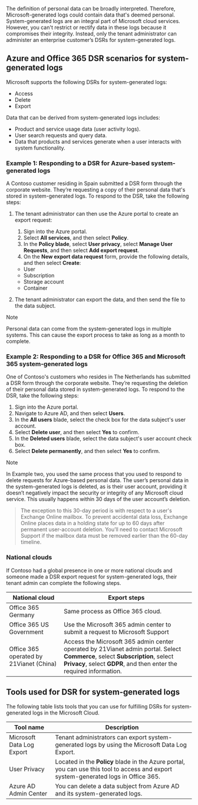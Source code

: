 The definition of personal data can be broadly interpreted. Therefore, Microsoft-generated logs could contain data that's deemed personal. System-generated logs are an integral part of Microsoft cloud services. However, you can't restrict or rectify data in these logs because it compromises their integrity. Instead, only the tenant administrator can administer an enterprise customer’s DSRs for system-generated logs.

## Azure and Office 365 DSR scenarios for system-generated logs

Microsoft supports the following DSRs for system-generated logs:

- Access 
- Delete
- Export 

Data that can be derived from system-generated logs includes:

- Product and service usage data (user activity logs).
- User search requests and query data.
- Data that products and services generate when a user interacts with system functionality.

### Example 1: Responding to a DSR for Azure-based system-generated logs

A Contoso customer residing in Spain submitted a DSR form through the corporate website. They’re requesting a copy of their personal data that's stored in system-generated logs. To respond to the DSR, take the following steps:

1. The tenant administrator can then use the Azure portal to create an export request:

    1. Sign into the Azure portal.
    1. Select **All services**, and then select **Policy**.
    1. In the **Policy blade**, select **User privacy**, select **Manage User Requests**, and then select **Add export request**.
    1. On the **New export data request** form, provide the following details, and then select **Create**:

      - User
      - Subscription
      - Storage account
      - Container

2. The tenant administrator can export the data, and then send the file to the data subject.

> [!NOTE]
> Personal data can come from the system-generated logs in multiple systems. This can cause the export process to take as long as a month to complete.

### Example 2: Responding to a DSR for Office 365 and Microsoft 365 system-generated logs

One of Contoso's customers who resides in The Netherlands has submitted a DSR form through the corporate website. They’re requesting the deletion of their personal data stored in system-generated logs. To respond to the DSR, take the following steps:

1. Sign into the Azure portal.
1. Navigate to Azure AD, and then select **Users**.
1. In the **All users** blade, select the check box for the data subject's user account.
1. Select **Delete user**, and then select **Yes** to confirm.
1. In the **Deleted users** blade, select the data subject's user account check box.
1. Select **Delete permanently**, and then select **Yes** to confirm.

> [!NOTE]
> In Example two, you used the same process that you used to respond to delete requests for Azure-based personal data. The user’s personal data in the system-generated logs is deleted, as is their user account, providing it doesn’t negatively impact the security or integrity of any Microsoft cloud service. This usually happens within 30 days of the user account’s deletion.

> The exception to this 30-day period is with respect to a user's Exchange Online mailbox. To prevent accidental data loss, Exchange Online places data in a holding state for up to 60 days after permanent user-account deletion. You’ll need to contact Microsoft Support if the mailbox data must be removed earlier than the 60-day timeline.

### National clouds

If Contoso had a global presence in one or more national clouds and someone made a DSR export request for system-generated logs, their tenant admin can complete the following steps.

|National cloud|Export steps|
|---|---|
|Office 365 Germany|Same process as Office 365 cloud.|
|Office 365 US Government|Use the Microsoft 365 admin center to submit a request to Microsoft Support|
|Office 365 operated by 21Vianet (China)|Access the Microsoft 365 admin center operated by 21Vianet admin portal. Select **Commerce**, select **Subscription**, select **Privacy**, select **GDPR**, and then enter the required information.|

## Tools used for DSR for system-generated logs

The following table lists tools that you can use for fulfilling DSRs for system-generated logs in the Microsoft Cloud.

|Tool name|Description|
|------|------|
|Microsoft Data Log Export|Tenant administrators can export system-generated logs by using the Microsoft Data Log Export.|
|User Privacy|Located in the **Policy** blade in the Azure portal, you can use this tool to access and export system-generated logs in Office 365.|
|Azure AD Admin Center|You can delete a data subject from Azure AD and its system-generated logs.|
